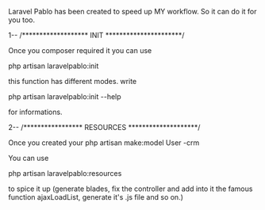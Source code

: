 Laravel Pablo has been created to speed up MY workflow.
So it can do it for you too.

1-- /******************* INIT **********************/

Once you composer required it
you can use

php artisan laravelpablo:init

this function has different modes.
write 

php artisan laravelpablo:init --help 

for informations.

2-- /***************** RESOURCES ********************/

Once you created your php artisan make:model User -crm

You can use

php artisan laravelpablo:resources

to spice it up 
(generate blades, fix the controller and add into it the famous function ajaxLoadList, generate it's .js file and so on.)

